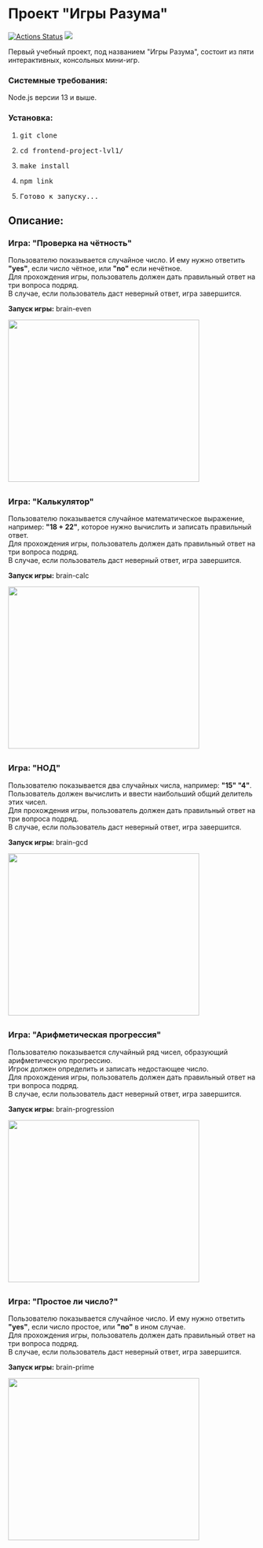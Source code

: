 ### <h1>Проект "Игры Разума"</h1>
[![Actions Status](https://github.com/1808Avenue/frontend-project-lvl1/workflows/hexlet-check/badge.svg)](https://github.com/1808Avenue/frontend-project-lvl1/actions)
<a href="https://codeclimate.com/github/1808Avenue/frontend-project-lvl1/maintainability"><img src="https://api.codeclimate.com/v1/badges/522e4dc9052df218b3b1/maintainability" /></a>

<p>Первый учебный проект, под названием "Игры Разума", состоит из пяти интерактивных, консольных мини-игр.</p>
<h3>Системные требования:</h3>
<p>Node.js версии 13 и выше.</p>
<h3>Установка:</h3>
<ol>
    <li><pre>git clone</pre></li>
    <li><pre>cd frontend-project-lvl1/</pre></li>
    <li><pre>make install</pre></li>
    <li><pre>npm link</pre></li>
    <li><pre>Готово к запуску...</pre></li>
</ol>

<h2>Описание:</h2>
<h3>Игра: "Проверка на чётность"</h3>
<p>Пользователю показывается случайное число. И ему нужно ответить <b>"yes"</b>, если число чётное, или <b>"no"</b> если нечётное.<br>Для прохождения игры, пользователь должен дать правильный ответ на три вопроса подряд.<br>В случае, если пользователь даст неверный ответ, игра завершится.</p>
<p><b>Запуск игры:</b> brain-even</p>
<a href="https://asciinema.org/a/Swr3AAfMnCsahDIBumrAy4gm0" target="_blank"><img style="width: 389px; height: 330px;" src="https://asciinema.org/a/Swr3AAfMnCsahDIBumrAy4gm0.svg"></a>
<h2></h2>

<h3>Игра: "Калькулятор"</h3>
<p>Пользователю показывается случайное математическое выражение, например: <b>"18 + 22"</b>, которое нужно вычислить и записать правильный ответ.<br>Для прохождения игры, пользователь должен дать правильный ответ на три вопроса подряд.<br>В случае, если пользователь даст неверный ответ, игра завершится.</p>
<p><b>Запуск игры:</b> brain-calc</p>
<a href="https://asciinema.org/a/qOJcorOECOx4LukIm9hVMHxus" target="_blank"><img style="width: 389px; height: 330px;" src="https://asciinema.org/a/qOJcorOECOx4LukIm9hVMHxus.svg"></a>
<h2></h2>

<h3>Игра: "НОД"</h3>
<p>Пользователю показывается два случайных числа, например: <b>"15"  "4"</b>.<br>Пользователь должен вычислить и ввести наибольший общий делитель этих чисел.<br>Для прохождения игры, пользователь должен дать правильный ответ на три вопроса подряд.<br>В случае, если пользователь даст неверный ответ, игра завершится.</p>
<p><b>Запуск игры:</b> brain-gcd</p>
<a href="https://asciinema.org/a/6IoyGxT5MEGpZw9PBPRQGorkJ" target="_blank"><img style="width: 389px; height: 330px;" src="https://asciinema.org/a/6IoyGxT5MEGpZw9PBPRQGorkJ.svg"></a>
<h2></h2>

<h3>Игра: "Арифметическая прогрессия"</h3>
<p>Пользователю показывается случайный ряд чисел, образующий арифметическую прогрессию.<br>Игрок должен определить и записать недостающее число.<br>Для прохождения игры, пользователь должен дать правильный ответ на три вопроса подряд.<br>В случае, если пользователь даст неверный ответ, игра завершится.</p>
<p><b>Запуск игры:</b> brain-progression</p>
<a href="https://asciinema.org/a/q48N9pmI6fjyasNi8qxfNzcb2" target="_blank"><img style="width: 389px; height: 330px;" src="https://asciinema.org/a/q48N9pmI6fjyasNi8qxfNzcb2.svg"></a>
<h2></h2>

<h3>Игра: "Простое ли число?"</h3>
<p>Пользователю показывается случайное число. И ему нужно ответить <b>"yes"</b>, если число простое, или <b>"no"</b> в ином случае.<br>Для прохождения игры, пользователь должен дать правильный ответ на три вопроса подряд.<br>В случае, если пользователь даст неверный ответ, игра завершится.</p>
<p><b>Запуск игры:</b> brain-prime</p>
<a href="https://asciinema.org/a/UjBB9URtKpgQHAhqbV4YRSbv9" target="_blank"><img style="width: 389px; height: 330px;" src="https://asciinema.org/a/UjBB9URtKpgQHAhqbV4YRSbv9.svg"></a>

